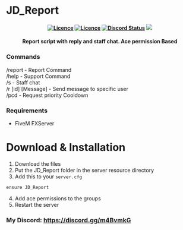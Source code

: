 # JD_Report

<h4 align="center">
	<a href="https://github.com/JokeDevil/JD_Report/releases/latest" title=""><img alt="Licence" src="https://img.shields.io/github/release/JokeDevil/JD_Report.svg"></a>
	<a href="LICENSE" title=""><img alt="Licence" src="https://img.shields.io/github/license/JokeDevil/JD_Report.svg"></a>
	<a href="https://discord.gg/m4BvmkG" title=""><img alt="Discord Status" src="https://discordapp.com/api/guilds/721339695199682611/widget.png"></a>
    <a href="https://patreon.com/JokeDevil"><img src="https://img.shields.io/endpoint.svg?url=https%3A%2F%2Fshieldsio-patreon.vercel.app%2Fapi%3Fusername%3DJokeDevil%26type%3Dpatrons&style=flat"></a>
</h4>

<h4 align="center">
Report script with reply and staff chat. 
Ace permission Based
</h5>

### Commands
/report                     - Report Command<br>
/help                       - Support Command<br>
/s                          - Staff chat<br>
/r [id] [Message]           - Send message to specific user<br>
/pcd                        - Request priority Cooldown<br>

### Requirements
- FiveM FXServer

# Download & Installation

1. Download the files
2. Put the JD_Report folder in the server resource directory
3. Add this to your `server.cfg`
```
ensure JD_Report
```
4. Add ace permissions to the groups
5. Restart the server


### My Discord: https://discord.gg/m4BvmkG
